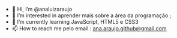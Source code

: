 - 👋 Hi, I’m @analuizaraujo
- 👀 I’m interested in  aprender mais sobre a área da programação ;
- 🌱 I’m currently learning JavaScript, HTML5 e CSS3
- 📫 How to reach me pelo email : ana.araujo.github@gmail.com

<!---
analuizaraujo/analuizaraujo is a ✨ special ✨ repository because its `README.md` (this file) appears on your GitHub profile.
You can click the Preview link to take a look at your changes.
--->
